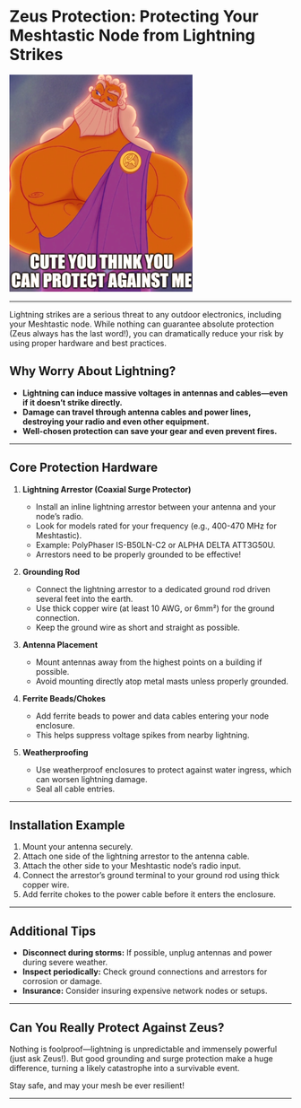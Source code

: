 # Zeus Protection: Protecting Your Meshtastic Node from Lightning Strikes

![Zeus meme: Cute you think you can protect against me](../images/zeus.png)

---

Lightning strikes are a serious threat to any outdoor electronics, including your Meshtastic node. While nothing can guarantee absolute protection (Zeus always has the last word!), you can dramatically reduce your risk by using proper hardware and best practices.

## Why Worry About Lightning?

- **Lightning can induce massive voltages in antennas and cables—even if it doesn’t strike directly.**
- **Damage can travel through antenna cables and power lines, destroying your radio and even other equipment.**
- **Well-chosen protection can save your gear and even prevent fires.**

---

## Core Protection Hardware

1. **Lightning Arrestor (Coaxial Surge Protector)**
   - Install an inline lightning arrestor between your antenna and your node’s radio.
   - Look for models rated for your frequency (e.g., 400-470 MHz for Meshtastic).
   - Example: PolyPhaser IS-B50LN-C2 or ALPHA DELTA ATT3G50U.
   - Arrestors need to be properly grounded to be effective!

2. **Grounding Rod**
   - Connect the lightning arrestor to a dedicated ground rod driven several feet into the earth.
   - Use thick copper wire (at least 10 AWG, or 6mm²) for the ground connection.
   - Keep the ground wire as short and straight as possible.

3. **Antenna Placement**
   - Mount antennas away from the highest points on a building if possible.
   - Avoid mounting directly atop metal masts unless properly grounded.

4. **Ferrite Beads/Chokes**
   - Add ferrite beads to power and data cables entering your node enclosure.
   - This helps suppress voltage spikes from nearby lightning.

5. **Weatherproofing**
   - Use weatherproof enclosures to protect against water ingress, which can worsen lightning damage.
   - Seal all cable entries.

---

## Installation Example

1. Mount your antenna securely.
2. Attach one side of the lightning arrestor to the antenna cable.
3. Attach the other side to your Meshtastic node’s radio input.
4. Connect the arrestor’s ground terminal to your ground rod using thick copper wire.
5. Add ferrite chokes to the power cable before it enters the enclosure.

---

## Additional Tips

- **Disconnect during storms:** If possible, unplug antennas and power during severe weather.
- **Inspect periodically:** Check ground connections and arrestors for corrosion or damage.
- **Insurance:** Consider insuring expensive network nodes or setups.

---

## Can You Really Protect Against Zeus?

Nothing is foolproof—lightning is unpredictable and immensely powerful (just ask Zeus!). But good grounding and surge protection make a huge difference, turning a likely catastrophe into a survivable event.

Stay safe, and may your mesh be ever resilient!

---